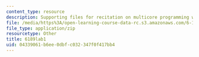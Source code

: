 ```yaml
---
content_type: resource
description: Supporting files for recitation on multicore programming with Cell.
file: /media/https%3A/open-learning-course-data-rc.s3.amazonaws.com/6-189-multicore-programming-primer-january-iap-2007/04339061b6ee0dbfc032347f0f417bb4_6189lab1.zip
file_type: application/zip
resourcetype: Other
title: 6189lab1
uid: 04339061-b6ee-0dbf-c032-347f0f417bb4
---
```

